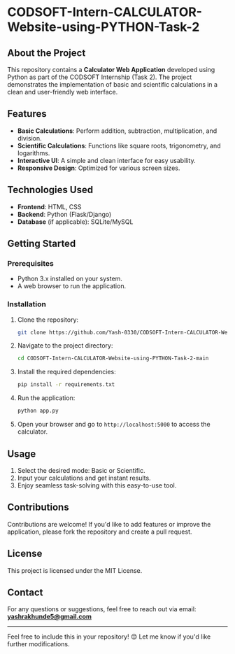 # CODSOFT-Intern-CALCULATOR-Website-using-PYTHON-Task-2

## About the Project
This repository contains a **Calculator Web Application** developed using Python as part of the CODSOFT Internship (Task 2). The project demonstrates the implementation of basic and scientific calculations in a clean and user-friendly web interface.

## Features
- **Basic Calculations**: Perform addition, subtraction, multiplication, and division.
- **Scientific Calculations**: Functions like square roots, trigonometry, and logarithms.
- **Interactive UI**: A simple and clean interface for easy usability.
- **Responsive Design**: Optimized for various screen sizes.

## Technologies Used
- **Frontend**: HTML, CSS
- **Backend**: Python (Flask/Django)
- **Database** (if applicable): SQLite/MySQL

## Getting Started
### Prerequisites
- Python 3.x installed on your system.
- A web browser to run the application.

### Installation
1. Clone the repository:
   ```bash
   git clone https://github.com/Yash-0330/CODSOFT-Intern-CALCULATOR-Website-using-PYTHON-Task-2-main.git
   ```
2. Navigate to the project directory:
   ```bash
   cd CODSOFT-Intern-CALCULATOR-Website-using-PYTHON-Task-2-main
   ```
3. Install the required dependencies:
   ```bash
   pip install -r requirements.txt
   ```
4. Run the application:
   ```bash
   python app.py
   ```
5. Open your browser and go to `http://localhost:5000` to access the calculator.

## Usage
1. Select the desired mode: Basic or Scientific.
2. Input your calculations and get instant results.
3. Enjoy seamless task-solving with this easy-to-use tool.

## Contributions
Contributions are welcome! If you'd like to add features or improve the application, please fork the repository and create a pull request.

## License
This project is licensed under the MIT License.

## Contact
For any questions or suggestions, feel free to reach out via email: **[yashrakhunde5@gmail.com](mailto:yashrakhunde5@gmail.com)**

---

Feel free to include this in your repository! 😊 Let me know if you'd like further modifications.
